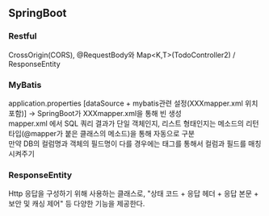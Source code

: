 SpringBoot
-------------------
### Restful
CrossOrigin(CORS), @RequestBody와 Map<K,T>(TodoController2) / ResponseEntity<T>

### MyBatis
application.properties [dataSource + mybatis관련 설정(XXXmapper.xml 위치 포함)] -> SpringBoot가 XXXmapper.xml을 통해 빈 생성 <br>
mapper.xml 에서 SQL 쿼리 결과가 단일 객체인지, 리스트 형태인지는 메소드의 리턴 타입(@mapper가 붙은 클래스의 메소드)을 통해 자동으로 구분<br>
만약 DB의 컬럼명과 객체의 필드명이 다를 경우에는 <resultMap> 태그를 통해서 컬럼과 필드를 매칭시켜주기

### ResponseEntity<T>
Http 응답을 구성하기 위해 사용하는 클래스로, "상태 코드  + 응답 헤더 + 응답 본문 + 보안 및 캐싱 제어" 등 다양한 기능을 제공한다.
